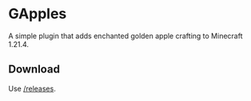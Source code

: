 # GApples
A simple plugin that adds enchanted golden apple crafting to Minecraft 1.21.4.
## Download
Use [/releases](https://github.com/NT-AUTHORITY/GApples/releases).
